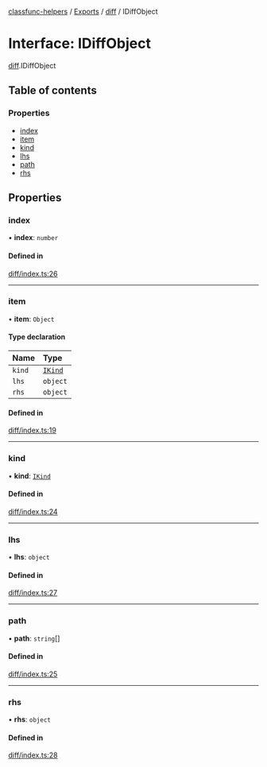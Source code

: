 [classfunc-helpers](../README.md) / [Exports](../modules.md) / [diff](../modules/diff.md) / IDiffObject

# Interface: IDiffObject

[diff](../modules/diff.md).IDiffObject

## Table of contents

### Properties

- [index](diff.IDiffObject.md#index)
- [item](diff.IDiffObject.md#item)
- [kind](diff.IDiffObject.md#kind)
- [lhs](diff.IDiffObject.md#lhs)
- [path](diff.IDiffObject.md#path)
- [rhs](diff.IDiffObject.md#rhs)

## Properties

### index

• **index**: `number`

#### Defined in

[diff/index.ts:26](https://github.com/ClassFunc/classfunc-helpers/blob/6f796ba/diff/index.ts#L26)

___

### item

• **item**: `Object`

#### Type declaration

| Name | Type |
| :------ | :------ |
| `kind` | [`IKind`](../modules/diff.md#ikind) |
| `lhs` | `object` |
| `rhs` | `object` |

#### Defined in

[diff/index.ts:19](https://github.com/ClassFunc/classfunc-helpers/blob/6f796ba/diff/index.ts#L19)

___

### kind

• **kind**: [`IKind`](../modules/diff.md#ikind)

#### Defined in

[diff/index.ts:24](https://github.com/ClassFunc/classfunc-helpers/blob/6f796ba/diff/index.ts#L24)

___

### lhs

• **lhs**: `object`

#### Defined in

[diff/index.ts:27](https://github.com/ClassFunc/classfunc-helpers/blob/6f796ba/diff/index.ts#L27)

___

### path

• **path**: `string`[]

#### Defined in

[diff/index.ts:25](https://github.com/ClassFunc/classfunc-helpers/blob/6f796ba/diff/index.ts#L25)

___

### rhs

• **rhs**: `object`

#### Defined in

[diff/index.ts:28](https://github.com/ClassFunc/classfunc-helpers/blob/6f796ba/diff/index.ts#L28)
